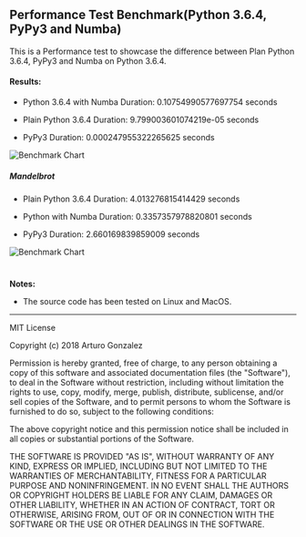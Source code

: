 ## Performance Test Benchmark(Python 3.6.4, PyPy3 and Numba)

This is a Performance test to showcase the difference between Plan Python 3.6.4, PyPy3 and Numba on Python 3.6.4.

#### Results:

* Python 3.6.4 with Numba Duration: 0.10754990577697754 seconds

* Plain Python 3.6.4 Duration: 9.799003601074219e-05 seconds

* PyPy3 Duration: 0.000247955322265625 seconds

![Benchmark Chart](../blob/images/one.png)

##### Mandelbrot

* Plain Python 3.6.4 Duration: 4.013276815414429 seconds

* Python with Numba Duration: 0.3357357978820801 seconds

* PyPy3 Duration: 2.660169839859009 seconds

![Benchmark Chart](../blob/images/two.png)

#

**Notes:**

* The source code has been tested on Linux and MacOS.

----

MIT License

Copyright (c) 2018 Arturo Gonzalez

Permission is hereby granted, free of charge, to any person obtaining a copy
of this software and associated documentation files (the "Software"), to deal
in the Software without restriction, including without limitation the rights
to use, copy, modify, merge, publish, distribute, sublicense, and/or sell
copies of the Software, and to permit persons to whom the Software is
furnished to do so, subject to the following conditions:

The above copyright notice and this permission notice shall be included in all
copies or substantial portions of the Software.

THE SOFTWARE IS PROVIDED "AS IS", WITHOUT WARRANTY OF ANY KIND, EXPRESS OR
IMPLIED, INCLUDING BUT NOT LIMITED TO THE WARRANTIES OF MERCHANTABILITY,
FITNESS FOR A PARTICULAR PURPOSE AND NONINFRINGEMENT. IN NO EVENT SHALL THE
AUTHORS OR COPYRIGHT HOLDERS BE LIABLE FOR ANY CLAIM, DAMAGES OR OTHER
LIABILITY, WHETHER IN AN ACTION OF CONTRACT, TORT OR OTHERWISE, ARISING FROM,
OUT OF OR IN CONNECTION WITH THE SOFTWARE OR THE USE OR OTHER DEALINGS IN THE
SOFTWARE.